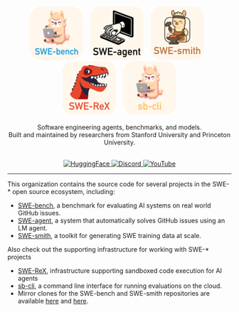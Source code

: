 <div align="center" style="margin-bottom:1em">
  <div>
    <a href="https://github.com/SWE-bench/SWE-bench"><img src="swebench_logo_text_below.svg" alt="SWE-bench" height="120px"></a>
    &nbsp;&nbsp;
    <a href="https://github.com/SWE-agent/SWE-agent"><img src="sweagent_logo_text_below.svg" alt="SWE-agent" height="120px"></a>
    &nbsp;&nbsp;
    <a href="https://github.com/SWE-bench/SWE-smith"><img src="swesmith_logo_text_below.svg" alt="SWE-smith" height="120px"></a>
    &nbsp;&nbsp;
    <a href="https://github.com/SWE-agent/SWE-ReX"><img src="swerex_logo_text_below.svg" alt="SWE-ReX" height="120px"></a>
    &nbsp;&nbsp;
    <a href="https://github.com/SWE-bench/sb-cli"><img src="sbcli_logo_text_below.svg" alt="sb-cli" height="120px"></a>
  </div>
  <br>
  <div>Software engineering agents, benchmarks, and models.</div>
  <div>Built and maintained by researchers from Stanford University and Princeton University.</div>
  <br>
  <p align="center">
    <a href="[https://www.python.org/](https://huggingface.co/SWE-bench)">
      <img alt="HuggingFace" src="https://img.shields.io/badge/Hugging%20Face-FFD21E?logo=huggingface&logoColor=000">
    </a>
    <a href="https://discord.gg/AVEFbBn2rH">
      <img alt="Discord" src="https://img.shields.io/badge/Discord-%235865F2.svg?&logo=discord&logoColor=white">
    </a>
    <a href="http://youtube.com/@SWE-bench">
      <img alt="YouTube" src="https://img.shields.io/badge/YouTube-%23FF0000.svg?&logo=YouTube&logoColor=white">
    </a>
  </p>
</div>
<hr/>

This organization contains the source code for several projects in the SWE-* open source ecosystem, including:
* [SWE-bench](https://swe-bench.github.io/), a benchmark for evaluating AI systems on real world GitHub issues.
* [SWE-agent](https://swe-agent.com/), a system that automatically solves GitHub issues using an LM agent.
* [SWE-smith](https://swe-smith.com/), a toolkit for generating SWE training data at scale.

Also check out the supporting infrastructure for working with SWE-* projects
* [SWE-ReX](https://github.com/SWE-agent/SWE-ReX), infrastructure supporting sandboxed code execution for AI agents
* [sb-cli](https://github.com/SWE-bench/sb-cli), a command line interface for running evaluations on the cloud.
* Mirror clones for the SWE-bench and SWE-smith repositories are available [here](https://github.com/SWE-bench-repos) and [here](https://github.com/orgs/swesmith/repositories).
